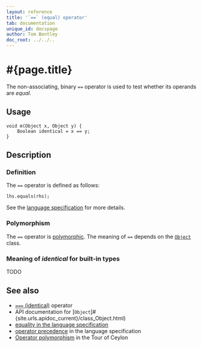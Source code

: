 ```yaml
---
layout: reference
title: '`==` (equal) operator'
tab: documentation
unique_id: docspage
author: Tom Bentley
doc_root: ../../..
---
```


# #{page.title}

The non-associating, binary `==` operator is used to test whether its operands 
are *equal*.

## Usage 

    void m(Object x, Object y) {
        Boolean identical = x == y;
    }

## Description

### Definition

The `==` operator is defined as follows:

<!-- check:none -->
    lhs.equals(rhs);

See the [language specification](#{site.urls.spec_current}#equalitycomparison) for more details.

### Polymorphism

The `==` operator is [polymorphic](#{page.doc_root}/reference/operator/operator-polymorphism). 
The meaning of `==` depends on the 
[`Object`](#{site.urls.apidoc_current}/class_Object.html) class.

### Meaning of *identical* for built-in types

TODO

## See also

* [`===` (identical)](../identical) operator
* API documentation for [`Object`]#{site.urls.apidoc_current}/class_Object.html)
* [equality in the language specification](#{site.urls.spec_current}#equalitycomparison)
* [operator precedence](#{site.urls.spec_current}#operatorprecedence) in the 
  language specification
* [Operator polymorphism](#{page.doc_root}/tour/language-module/#operator_polymorphism) 
  in the Tour of Ceylon

